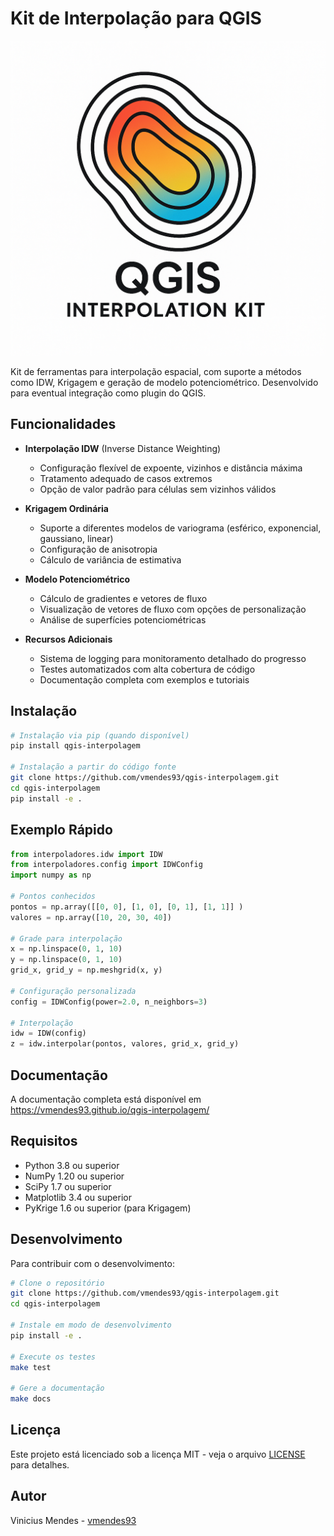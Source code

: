 # Kit de Interpolação para QGIS

![Logo](docs/assets/logo.png)

Kit de ferramentas para interpolação espacial, com suporte a métodos como IDW, Krigagem e geração de modelo potenciométrico. Desenvolvido para eventual integração como plugin do QGIS.

## Funcionalidades

- **Interpolação IDW** (Inverse Distance Weighting)
  - Configuração flexível de expoente, vizinhos e distância máxima
  - Tratamento adequado de casos extremos
  - Opção de valor padrão para células sem vizinhos válidos

- **Krigagem Ordinária**
  - Suporte a diferentes modelos de variograma (esférico, exponencial, gaussiano, linear)
  - Configuração de anisotropia
  - Cálculo de variância de estimativa

- **Modelo Potenciométrico**
  - Cálculo de gradientes e vetores de fluxo
  - Visualização de vetores de fluxo com opções de personalização
  - Análise de superfícies potenciométricas

- **Recursos Adicionais**
  - Sistema de logging para monitoramento detalhado do progresso
  - Testes automatizados com alta cobertura de código
  - Documentação completa com exemplos e tutoriais

## Instalação

```bash
# Instalação via pip (quando disponível)
pip install qgis-interpolagem

# Instalação a partir do código fonte
git clone https://github.com/vmendes93/qgis-interpolagem.git
cd qgis-interpolagem
pip install -e .
```
## Exemplo Rápido

```python
from interpoladores.idw import IDW
from interpoladores.config import IDWConfig
import numpy as np

# Pontos conhecidos
pontos = np.array([[0, 0], [1, 0], [0, 1], [1, 1]] )
valores = np.array([10, 20, 30, 40])

# Grade para interpolação
x = np.linspace(0, 1, 10)
y = np.linspace(0, 1, 10)
grid_x, grid_y = np.meshgrid(x, y)

# Configuração personalizada
config = IDWConfig(power=2.0, n_neighbors=3)

# Interpolação
idw = IDW(config)
z = idw.interpolar(pontos, valores, grid_x, grid_y)
```
## Documentação

A documentação completa está disponível em https://vmendes93.github.io/qgis-interpolagem/

## Requisitos

- Python 3.8 ou superior
- NumPy 1.20 ou superior
- SciPy 1.7 ou superior
- Matplotlib 3.4 ou superior
- PyKrige 1.6 ou superior (para Krigagem)

## Desenvolvimento

Para contribuir com o desenvolvimento:

```bash
# Clone o repositório
git clone https://github.com/vmendes93/qgis-interpolagem.git
cd qgis-interpolagem

# Instale em modo de desenvolvimento
pip install -e .

# Execute os testes
make test

# Gere a documentação
make docs
```
## Licença

Este projeto está licenciado sob a licença MIT - veja o arquivo [LICENSE](LICENSE) para detalhes.

## Autor

Vinicius Mendes - [vmendes93](https://github.com/vmendes93)
